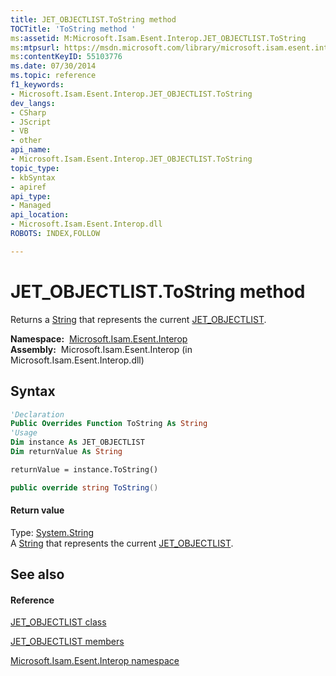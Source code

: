 ```yaml
---
title: JET_OBJECTLIST.ToString method 
TOCTitle: 'ToString method '
ms:assetid: M:Microsoft.Isam.Esent.Interop.JET_OBJECTLIST.ToString
ms:mtpsurl: https://msdn.microsoft.com/library/microsoft.isam.esent.interop.jet_objectlist.tostring(v=EXCHG.10)
ms:contentKeyID: 55103776
ms.date: 07/30/2014
ms.topic: reference
f1_keywords:
- Microsoft.Isam.Esent.Interop.JET_OBJECTLIST.ToString
dev_langs:
- CSharp
- JScript
- VB
- other
api_name: 
- Microsoft.Isam.Esent.Interop.JET_OBJECTLIST.ToString
topic_type: 
- kbSyntax
- apiref
api_type: 
- Managed
api_location: 
- Microsoft.Isam.Esent.Interop.dll
ROBOTS: INDEX,FOLLOW

---
```


# JET_OBJECTLIST.ToString method

Returns a [String](/dotnet/api/system.string) that represents the current [JET_OBJECTLIST](./jet-objectlist-class.md).

**Namespace:**  [Microsoft.Isam.Esent.Interop](./microsoft.isam.esent.interop-namespace.md)  
**Assembly:**  Microsoft.Isam.Esent.Interop (in Microsoft.Isam.Esent.Interop.dll)

## Syntax

``` vb
'Declaration
Public Overrides Function ToString As String
'Usage
Dim instance As JET_OBJECTLIST
Dim returnValue As String

returnValue = instance.ToString()
```

``` csharp
public override string ToString()
```

#### Return value

Type: [System.String](/dotnet/api/system.string)  
A [String](/dotnet/api/system.string) that represents the current [JET_OBJECTLIST](./jet-objectlist-class.md).  

## See also

#### Reference

[JET_OBJECTLIST class](./jet-objectlist-class.md)

[JET_OBJECTLIST members](./jet-objectlist-members.md)

[Microsoft.Isam.Esent.Interop namespace](./microsoft.isam.esent.interop-namespace.md)